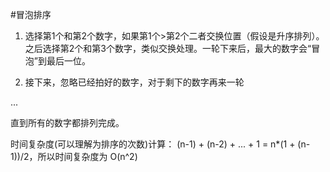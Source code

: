 #冒泡排序
1. 选择第1个和第2个数字，如果第1个>第2个二者交换位置（假设是升序排列）。之后选择第2个和第3个数字，类似交换处理。一轮下来后，最大的数字会“冒泡”到最后一位。

2. 接下来，忽略已经拍好的数字，对于剩下的数字再来一轮

...

直到所有的数字都排列完成。


时间复杂度(可以理解为排序的次数)计算： (n-1) + (n-2) + ... + 1 = n*(1 + (n-1))/2，所以时间复杂度为 O(n^2)